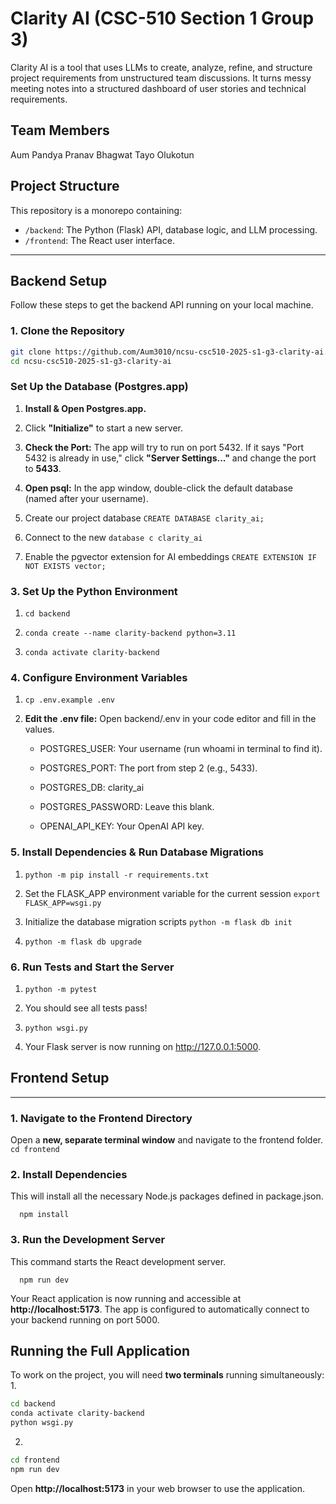 # Clarity AI (CSC-510 Section 1 Group 3)

Clarity AI is a tool that uses LLMs to create, analyze, refine, and structure project requirements from unstructured team discussions. It turns messy meeting notes into a structured dashboard of user stories and technical requirements.

## Team Members
Aum Pandya 
Pranav Bhagwat
Tayo Olukotun 

## Project Structure

This repository is a monorepo containing:

* `/backend`: The Python (Flask) API, database logic, and LLM processing.
* `/frontend`: The React user interface.


---

## Backend Setup 

Follow these steps to get the backend API running on your local machine.

### 1. Clone the Repository

```bash
git clone https://github.com/Aum3010/ncsu-csc510-2025-s1-g3-clarity-ai.git \\
cd ncsu-csc510-2025-s1-g3-clarity-ai
```

### Set Up the Database (Postgres.app)

1.  **Install & Open Postgres.app.**
    
2.  Click **"Initialize"** to start a new server.
    
3.  **Check the Port:** The app will try to run on port 5432. If it says "Port 5432 is already in use," click **"Server Settings..."** and change the port to **5433**.
    
4.  **Open psql:** In the app window, double-click the default database (named after your username).
    
5. Create our project database `CREATE DATABASE clarity_ai;`
6. Connect to the new `database c clarity_ai` 
7. Enable the pgvector extension for AI embeddings `CREATE EXTENSION IF NOT EXISTS vector;`
    

### 3\. Set Up the Python Environment

1.  `cd backend`
    
2.  `conda create --name clarity-backend python=3.11`
    
3.  `conda activate clarity-backend`
    

### 4\. Configure Environment Variables

1.  `cp .env.example .env`
    
2.  **Edit the .env file:** Open backend/.env in your code editor and fill in the values.
    
    *   POSTGRES\_USER: Your username (run whoami in terminal to find it).
        
    *   POSTGRES\_PORT: The port from step 2 (e.g., 5433).
        
    *   POSTGRES\_DB: clarity\_ai
        
    *   POSTGRES\_PASSWORD: Leave this blank.
        
    *   OPENAI\_API\_KEY: Your OpenAI API key.
        

### 5\. Install Dependencies & Run Database Migrations

1.  `python -m pip install -r requirements.txt`
    
2. Set the FLASK\_APP environment variable for the current session
   `export FLASK_APP=wsgi.py` 
3.  Initialize the database migration scripts `python -m flask db init`
    
4.  `python -m flask db upgrade`
    

### 6\. Run Tests and Start the Server

1.  `python -m pytest`
2.  You should see all tests pass!
    
3.  `python wsgi.py` 
4.  Your Flask server is now running on http://127.0.0.1:5000.
    

## Frontend Setup
--------------

### 1\. Navigate to the Frontend Directory

Open a **new, separate terminal window** and navigate to the frontend folder.
`   cd frontend   `

### 2\. Install Dependencies

This will install all the necessary Node.js packages defined in package.json.

`   npm install   `

### 3\. Run the Development Server

This command starts the React development server.

`   npm run dev   `

Your React application is now running and accessible at **http://localhost:5173**. The app is configured to automatically connect to your backend running on port 5000.

Running the Full Application
----------------------------

To work on the project, you will need **two terminals** running simultaneously:
 1. 
```bash 
cd backend
conda activate clarity-backend
python wsgi.py
```
2.     
```bash 
cd frontend
npm run dev
```

Open **http://localhost:5173** in your web browser to use the application.